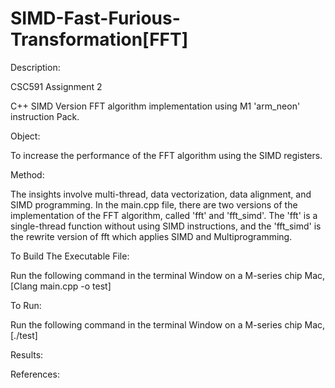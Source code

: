 # SIMD-Fast-Furious-Transformation[FFT]

Description:

CSC591 Assignment 2

C++ SIMD Version FFT algorithm implementation using M1 'arm_neon' instruction Pack. 


Object:

To increase the performance of the FFT algorithm using the SIMD registers. 


Method:

The insights involve multi-thread, data vectorization, data alignment, and SIMD programming. In the main.cpp file, there are two versions of the implementation of the FFT algorithm, called 'fft' and 'fft_simd'. The 'fft' is a single-thread function without using SIMD instructions, and the 'fft_simd' is the rewrite version of fft which applies SIMD and Multiprogramming.


To Build The Executable File:

Run the following command in the terminal Window on a M-series chip Mac,
[Clang main.cpp -o test]


To Run:

Run the following command in the terminal Window on a M-series chip Mac,
[./test]

Results:

References:


